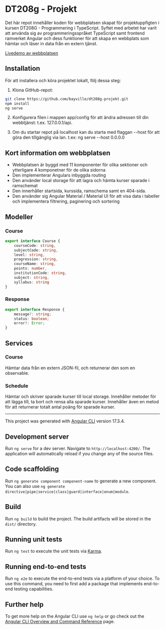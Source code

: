 # DT208g - Projekt
Det här repot innehåller koden för webbplatsen skapat för projektuppfigten i kursen DT208G - Programmering i TypeScript. Syftet med arbetet har varit att använda sig av programmeringsspråket TypeScript samt frontend ramverket Angular och dess funktioner för att skapa en webbplats som hämtar och läser in data från en extern tjänst.

[Livedemo av webbplatsen](https://rattviksuniv.bayville.se)

## Installation

För att installera och köra projektet lokalt, följ dessa steg:

1. Klona GitHub-repot:

```bash
git clone https://github.com/bayville/dt208g-projekt.git
npm install
ng serve
```
2. Konfigurera filen i mappen app/config för att ändra adressen till din webbtjänst: t.ex. 127.0.0.1/api. 

3. Om du startar repot på localhost kan du starta med flaggan --host för att göra den tillgänglig via lan. t.ex: ng serve --host 0.0.0.0 


## Kort information om webbplatsen

- Webbplatsen är byggd med 11 komponenter för olika sektioner och ytterligare 4 komponetner för de olika sidorna
- Den implementerar Angulars inbyggda routing
- Den använder local storage för att lagra och hämta kurser sparade i ramschemat
- Den innerhåller startsida, kurssida, ramschema samt en 404-sida.
- Den använder sig Angular Material / Material UI för att visa data i tabeller och implementera filtrering, paginering och sortering

## Modeller
### Course
``` typescript
export interface Course {
    courseCode: string,
    subjectCode: string,
    level: string,
    progression: string,
    courseName: string,
    points: number,
    institutionCode: string,
    subject: string,
    syllabus: string
}
```
### Response
``` typescript
export interface Response {
    message?: string;
    status: boolean;
    error?: Error;
}
```

## Services

### Course
Hämtar data från en extern JSON-fil, och returnerar den som en observable.


### Schedule
Hämtar och skriver sparade kurser till local storage. Innehåller metoder för att lägga till, ta bort och rensa alla  sparade kurser. Innehåller även en metod för att returnerar totalt antal poäng för sparade kurser.

----

This project was generated with [Angular CLI](https://github.com/angular/angular-cli) version 17.3.4.

## Development server

Run `ng serve` for a dev server. Navigate to `http://localhost:4200/`. The application will automatically reload if you change any of the source files.

## Code scaffolding

Run `ng generate component component-name` to generate a new component. You can also use `ng generate directive|pipe|service|class|guard|interface|enum|module`.

## Build

Run `ng build` to build the project. The build artifacts will be stored in the `dist/` directory.

## Running unit tests

Run `ng test` to execute the unit tests via [Karma](https://karma-runner.github.io).

## Running end-to-end tests

Run `ng e2e` to execute the end-to-end tests via a platform of your choice. To use this command, you need to first add a package that implements end-to-end testing capabilities.

## Further help

To get more help on the Angular CLI use `ng help` or go check out the [Angular CLI Overview and Command Reference](https://angular.io/cli) page.
